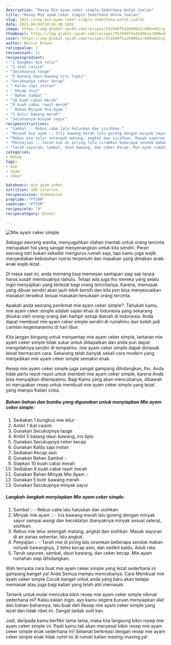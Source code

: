 ```yaml
---
description: "Resep Mie ayam ceker simple Sederhana Untuk Jualan"
title: "Resep Mie ayam ceker simple Sederhana Untuk Jualan"
slug: 1021-resep-mie-ayam-ceker-simple-sederhana-untuk-jualan
date: 2021-04-04T10:56:40.183Z
image: https://img-global.cpcdn.com/recipes/551040f5a2b908a2/680x482cq70/mie-ayam-ceker-simple-foto-resep-utama.jpg
thumbnail: https://img-global.cpcdn.com/recipes/551040f5a2b908a2/680x482cq70/mie-ayam-ceker-simple-foto-resep-utama.jpg
cover: https://img-global.cpcdn.com/recipes/551040f5a2b908a2/680x482cq70/mie-ayam-ceker-simple-foto-resep-utama.jpg
author: Bessie Brewer
ratingvalue: 3
reviewcount: 11
recipeingredient:
- "1 bungkus mie telur"
- "1 ikat caisim"
- "Secukupnya tauge"
- "5 batang daun bawang iris tipis"
- "Secukupnya ceker kecap"
- " Kaldu sapi instan"
- " Kecap asin"
- " Bahan Sambal "
- "10 buah cabai merah"
- "8 buah cabai rawit merah"
- " Bahan Minyak Mie Ayam "
- "5 butir bawang merah"
- "Secukupnya minyak sayur"
recipeinstructions:
- "Sambal :: Rebus cabe lalu haluskan dan sisihkan."
- "Minyak mie ayam :: Iris bawang merah lalu goreng dengan minyak sayur sampai wangi dan kecoklatan (banyaknya minyak sesuai selera), sisihkan."
- "Rebus mie telur setengah matang, angkat dan sisihkan. Masak sayuran di air panas sebentar, lalu angkat."
- "Penyajian :: Taruh mie di piring lalu siramkan beberapa sendok makan minyak bawangnya, 2 tetes kecap asin, dan sedikit kaldu. Aduk rata."
- "Taruh sayuran, sambal, daun bawang, dan ceker kecap. Mie ayam rumahan siap dihidangkan."
categories:
- Resep
tags:
- mie
- ayam
- ceker

katakunci: mie ayam ceker 
nutrition: 165 calories
recipecuisine: Indonesian
preptime: "PT26M"
cooktime: "PT55M"
recipeyield: "4"
recipecategory: Dinner

---
```



![Mie ayam ceker simple](https://img-global.cpcdn.com/recipes/551040f5a2b908a2/680x482cq70/mie-ayam-ceker-simple-foto-resep-utama.jpg)

Sebagai seorang wanita, menyuguhkan olahan mantab untuk orang tercinta merupakan hal yang sangat menyenangkan untuk kita sendiri. Peran seorang istri bukan sekadar mengurus rumah saja, tapi kamu juga wajib menyediakan kebutuhan nutrisi terpenuhi dan masakan yang dimakan anak-anak wajib lezat.

Di masa  saat ini, anda memang bisa memesan santapan siap saji tanpa harus susah membuatnya dahulu. Tetapi ada juga lho mereka yang selalu ingin menyajikan yang terlezat bagi orang tercintanya. Karena, memasak yang dibuat sendiri akan jauh lebih bersih dan kita pun bisa menyesuaikan masakan tersebut sesuai masakan kesukaan orang tercinta. 



Apakah anda seorang penikmat mie ayam ceker simple?. Tahukah kamu, mie ayam ceker simple adalah sajian khas di Indonesia yang sekarang disukai oleh orang-orang dari hampir setiap daerah di Indonesia. Anda dapat membuat mie ayam ceker simple sendiri di rumahmu dan boleh jadi camilan kegemaranmu di hari libur.

Kita jangan bingung untuk menyantap mie ayam ceker simple, lantaran mie ayam ceker simple tidak sukar untuk didapatkan dan anda pun dapat mengolahnya sendiri di tempatmu. mie ayam ceker simple dapat dimasak lewat bermacam cara. Sekarang telah banyak sekali cara modern yang menjadikan mie ayam ceker simple semakin enak.

Resep mie ayam ceker simple juga sangat gampang dihidangkan, lho. Anda tidak perlu repot-repot untuk membeli mie ayam ceker simple, karena Anda bisa menyajikan ditempatmu. Bagi Kamu yang akan mencobanya, dibawah ini merupakan resep untuk membuat mie ayam ceker simple yang lezat yang mampu Kalian coba.

<!--inarticleads1-->

##### Bahan-bahan dan bumbu yang digunakan untuk menyiapkan Mie ayam ceker simple:

1. Sediakan 1 bungkus mie telur
1. Ambil 1 ikat caisim
1. Gunakan Secukupnya tauge
1. Ambil 5 batang daun bawang, iris tipis
1. Gunakan Secukupnya ceker kecap
1. Gunakan  Kaldu sapi instan
1. Sediakan  Kecap asin
1. Gunakan  Bahan Sambal ::
1. Siapkan 10 buah cabai merah
1. Sediakan 8 buah cabai rawit merah
1. Gunakan  Bahan Minyak Mie Ayam ::
1. Gunakan 5 butir bawang merah
1. Gunakan Secukupnya minyak sayur




<!--inarticleads2-->

##### Langkah-langkah menyiapkan Mie ayam ceker simple:

1. Sambal :: - Rebus cabe lalu haluskan dan sisihkan.
1. Minyak mie ayam :: - Iris bawang merah lalu goreng dengan minyak sayur sampai wangi dan kecoklatan (banyaknya minyak sesuai selera), sisihkan.
1. Rebus mie telur setengah matang, angkat dan sisihkan. Masak sayuran di air panas sebentar, lalu angkat.
1. Penyajian :: - Taruh mie di piring lalu siramkan beberapa sendok makan minyak bawangnya, 2 tetes kecap asin, dan sedikit kaldu. Aduk rata.
1. Taruh sayuran, sambal, daun bawang, dan ceker kecap. Mie ayam rumahan siap dihidangkan.




Wah ternyata cara buat mie ayam ceker simple yang lezat sederhana ini gampang banget ya! Anda Semua mampu mencobanya. Cara Membuat mie ayam ceker simple Cocok banget untuk anda yang baru akan belajar memasak atau juga bagi kalian yang telah ahli memasak.

Tertarik untuk mulai mencoba bikin resep mie ayam ceker simple nikmat sederhana ini? Kalau kalian ingin, ayo kamu segera buruan menyiapkan alat dan bahan-bahannya, lalu buat deh Resep mie ayam ceker simple yang lezat dan tidak ribet ini. Sangat taidak sulit kan. 

Jadi, daripada kamu berfikir lama-lama, maka kita langsung bikin resep mie ayam ceker simple ini. Pasti kamu tak akan menyesal bikin resep mie ayam ceker simple enak sederhana ini! Selamat berkreasi dengan resep mie ayam ceker simple enak tidak rumit ini di rumah kalian masing-masing,ya!.

